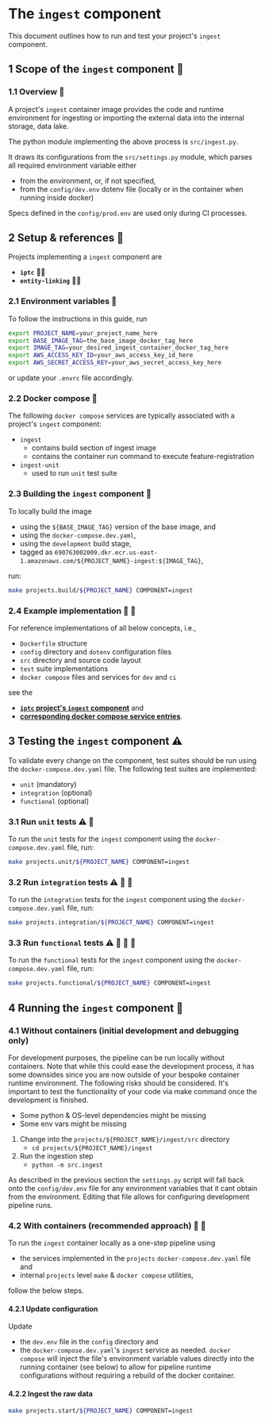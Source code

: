 # The `ingest` component

This document outlines how to run and test your project's `ingest` component.

## 1 Scope of the `ingest` component :mag_right:

### 1.1 Overview :mount_fuji:

A project's `ingest` container image provides the code and runtime environment for ingesting or importing the external data into the internal storage, data lake.

The python module implementing the above process is `src/ingest.py`.

It draws its configurations from the `src/settings.py` module, which parses all required environment variable either

- from the environment, or, if not specified,
- from the `config/dev.env` dotenv file (locally or in the container when running inside docker)

Specs defined in the `config/prod.env` are used only during CI processes.

## 2 Setup & references :wrench:

Projects implementing a `ingest` component are
- **`iptc`** :key::memo:
- **`entity-linking`** :key::memo:

### 2.1 Environment variables :deciduous_tree:

To follow the instructions in this guide, run

```bash
export PROJECT_NAME=your_project_name_here
export BASE_IMAGE_TAG=the_base_image_docker_tag_here
export IMAGE_TAG=your_desired_ingest_container_docker_tag_here
export AWS_ACCESS_KEY_ID=your_aws_access_key_id_here
export AWS_SECRET_ACCESS_KEY=your_aws_secret_access_key_here
```

or update your `.envrc` file accordingly.

### 2.2 Docker compose :whale:

The following `docker compose` services are typically associated with a project's `ingest` component:
- `ingest`
   - contains build section of ingest image
   - contains the container run command to execute feature-registration
- `ingest-unit`
   - used to run `unit` test suite

### 2.3 Building the `ingest` component :construction:

To locally build the image
- using the `${BASE_IMAGE_TAG}` version of the base image, and
- using the `docker-compose.dev.yaml`,
- using the `development` build stage,
- tagged as `690763002009.dkr.ecr.us-east-1.amazonaws.com/${PROJECT_NAME}-ingest:${IMAGE_TAG}`,

run:

```bash
make projects.build/${PROJECT_NAME} COMPONENT=ingest
```

### 2.4 Example implementation :nut_and_bolt: :eyes:

For reference implementations of all below concepts, i.e.,
- `Dockerfile` structure
- `config` directory and `dotenv` configuration files
- `src` directory and source code layout
- `test` suite implementations
- `docker compose` files and services for `dev` and `ci`

see the
- [**`iptc` project's `ingest` component**](../iptc/ingest) and
- [**corresponding docker compose service entries**](../iptc/docker-compose.dev.yaml).

## 3 Testing the `ingest` component :warning:

To validate every change on the component, test suites should be run using the `docker-compose.dev.yaml` file.
The following test suites are implemented:

- `unit` (mandatory)
- `integration` (optional)
- `functional` (optional)

### 3.1 Run `unit` tests :warning: :nut_and_bolt:

To run the `unit` tests for the `ingest` component using the `docker-compose.dev.yaml` file, run:

```bash
make projects.unit/${PROJECT_NAME} COMPONENT=ingest
```

### 3.2 Run `integration` tests :warning: :nut_and_bolt: :nut_and_bolt:

To run the `integration` tests for the `ingest` component using the `docker-compose.dev.yaml` file, run:

```bash
make projects.integration/${PROJECT_NAME} COMPONENT=ingest
```

### 3.3 Run `functional` tests :warning: :nut_and_bolt: :nut_and_bolt: :nut_and_bolt:

To run the `functional` tests for the `ingest` component using the `docker-compose.dev.yaml` file,  run:

```bash
make projects.functional/${PROJECT_NAME} COMPONENT=ingest
```


## 4 Running the `ingest` component :rocket:

### 4.1 Without containers (initial development and debugging only)

For development purposes, the pipeline can be run locally without containers. Note that while this
could ease the development process, it has some downsides since you are now outside of your bespoke
container runtime environment. The following risks should be considered. It's important to test
the functionality of your code via make command once the development is finished.

- Some python & OS-level dependencies might be missing
- Some env vars might be missing

1. Change into the `projects/${PROJECT_NAME}/ingest/src` directory
   - `cd projects/${PROJECT_NAME}/ingest`
2. Run the ingestion step
   - `python -m src.ingest`

As described in the previous section the `settings.py` script will fall back onto the
`config/dev.env` file for any environment variables that it cant obtain from the environment.
Editing that file allows for configuring development pipeline runs.

### 4.2 With containers (recommended approach) :rocket: :whale:

To run the `ingest` container locally as a one-step pipeline using
- the services implemented in the `projects` `docker-compose.dev.yaml` file and
- internal `projects` level `make` & `docker compose` utilities,

follow the below steps.

#### 4.2.1 Update configuration

Update
- the `dev.env` file in the `config` directory and
- the `docker-compose.dev.yaml`'s `ingest` service
 as needed. `docker compose` will inject the file's environment variable values directly into the
 running container (see below) to allow for pipeline runtime configurations without requiring a
 rebuild of the docker container.

#### 4.2.2 Ingest the raw data

```bash
make projects.start/${PROJECT_NAME} COMPONENT=ingest
```
